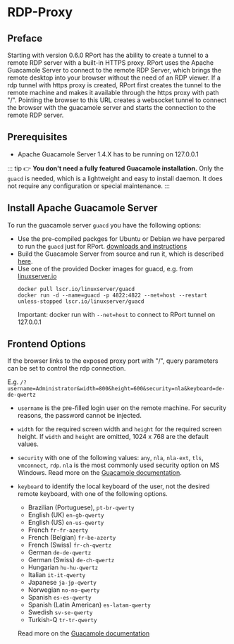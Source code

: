 # RDP-Proxy 

## Preface
Starting with version 0.6.0 RPort has the ability to create a tunnel to a remote RDP server with a built-in HTTPS proxy. 
RPort uses the Apache Guacamole Server to connect to the remote RDP Server, which brings the remote desktop into your browser without the need of an RDP viewer.
If a rdp tunnel with https proxy is created, RPort first creates the tunnel to the remote machine and makes it available through the https proxy with path "/".
Pointing the browser to this URL creates a websocket tunnel to connect the browser with the guacamole server and starts the connection to the remote RDP server.

## Prerequisites
* Apache Guacamole Server 1.4.X has to be running on 127.0.0.1

::: tip
👉 **You don't need a fully featured Guacamole installation.** Only the `guacd` is needed, which is a lightweight and easy to install daemon. It does not require any configuration or special maintenance.
:::

## Install Apache Guacamole Server

To run the guacamole server `guacd` you have the following options:

* Use the pre-compiled packges for Ubuntu or Debian we have perpared to run the `guacd` just for RPort. [downloads and instructions](https://bitbucket.org/cloudradar/rport-guacamole/src/main/)
* Build the Guacamole Server from source and run it, which is described [here](http://guacamole.incubator.apache.org/doc/gug/installing-guacamole.html).
* Use one of the provided Docker images for guacd, e.g. from [linuxserver.io](https://docs.linuxserver.io/images/docker-guacd)
  ```
  docker pull lscr.io/linuxserver/guacd
  docker run -d --name=guacd -p 4822:4822 --net=host --restart unless-stopped lscr.io/linuxserver/guacd
  ```
  Important: docker run with `--net=host` to connect to RPort tunnel on 127.0.0.1

## Frontend Options
If the browser links to the exposed proxy port with "/", query parameters can be set to control the rdp connection. 

E.g. `/?username=Administrator&width=800&height=600&security=nla&keyboard=de-de-qwertz`

* `username` is the pre-filled login user on the remote machine. For security reasons, the password cannot be injected.
* `width` for the required screen width and `height` for the required screen height. If `width` and `height` are omitted, 1024 x 768 are the default values.
* `security` with one of the following values: `any`, `nla`, `nla-ext`, `tls`, `vmconnect`, `rdp`. `nla` is the most commonly used security option on MS Windows. Read more on the [Guacamole documentation](https://guacamole.apache.org/doc/gug/configuring-guacamole.html#authentication-and-security).
* `keyboard` to identify the local keyboard of the user, not the desired remote keyboard, with one of the following options. 
   * Brazilian (Portuguese), `pt-br-qwerty`
   * English (UK) `en-gb-qwerty`
   * English (US) `en-us-qwerty`
   * French `fr-fr-azerty`
   * French (Belgian) `fr-be-azerty`
   * French (Swiss) `fr-ch-qwertz`
   * German `de-de-qwertz`
   * German (Swiss) `de-ch-qwertz`
   * Hungarian `hu-hu-qwertz`
   * Italian `it-it-qwerty`
   * Japanese `ja-jp-qwerty`
   * Norwegian `no-no-qwerty`
   * Spanish `es-es-qwerty`
   * Spanish (Latin American) `es-latam-qwerty`
   * Swedish `sv-se-qwerty`
   * Turkish-Q `tr-tr-qwerty`
   
   Read more on the [Guacamole documentation](https://guacamole.apache.org/doc/gug/configuring-guacamole.html#session-settings)
